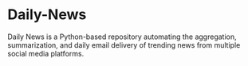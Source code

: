 # Daily-News
Daily News is a Python-based repository automating the aggregation, summarization, and daily email delivery of trending news from multiple social media platforms.
